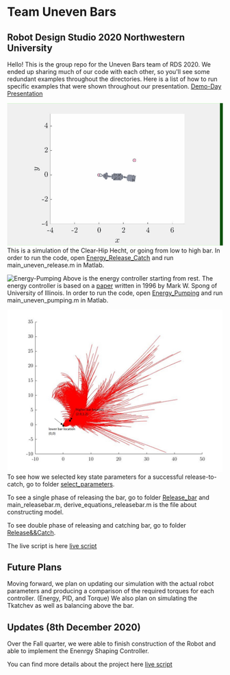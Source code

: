 # Team Uneven Bars
## Robot Design Studio 2020 Northwestern University


Hello! This is the group repo for the Uneven Bars team of RDS 2020.  We ended up sharing much of our code with each other, so you'll see some redundant examples throughout the directories.  Here is a list of how to run specific examples that were shown throughout our presentation. [Demo-Day Presentation](https://docs.google.com/presentation/d/1LsOqx8bDn7tv1ctSCxElXI1K3S5CPRHfwvgiGdfVRC0/edit?usp=sharing)

![Clear-Hip Hecht](Energy_Release_Catch/release_catch.gif)
This is a simulation of the Clear-Hip Hecht, or going from low to high bar.  In order to run the code, open [Energy_Release_Catch](https://github.com/SegwayWarrior/Uneven_Bars_RDS/tree/master/Energy_Release_Catch) and run main_uneven_release.m in Matlab.  

![Energy-Pumping](Energy_Pumping/energy_pumping.gif) Above is the energy controller starting from rest.  The energy controller is based on a [paper](http://citeseerx.ist.psu.edu/viewdoc/download?doi=10.1.1.467.5126&rep=rep1&type=pdf) written in 1996 by Mark W. Spong of University of Illinois.  In order to run the code, open [Energy_Pumping](https://github.com/SegwayWarrior/Uneven_Bars_RDS/tree/master/Energy_Pumping) and run main_uneven_pumping.m in Matlab.  

![Successful Trajectories](select_parameters/example1.jpg)
To see how we selected key state parameters for a successful release-to-catch, go to folder [select_parameters](https://github.com/SegwayWarrior/Uneven_Bars_RDS/tree/master/select_parameters).

To see a single phase of releasing the bar, go to folder [Release_bar](https://github.com/SegwayWarrior/Uneven_Bars_RDS/tree/master/Release_Bar) and main_releasebar.m, derive_equations_releasebar.m is the file about constructing model. 

To see double phase of releasing and catching bar, go to folder [Release&&Catch](https://github.com/SegwayWarrior/Uneven_Bars_RDS/tree/master/Release%26%26Catch). 

The live script is here [live script](https://github.com/SegwayWarrior/Uneven_Bars_RDS/blob/master/Live%20Script/Triple_Pendulum_Live_Script.mlx)

## Future Plans
Moving forward, we plan on updating our simulation with the actual robot parameters and producing a comparison of the required torques for each controller. (Energy, PID, and Torque)  We also plan on simulating the Tkatchev as well as balancing above the bar.

## Updates (8th December 2020)
Over the Fall quarter, we were able to finish construction of the Robot and able to implement the Enenrgy Shaping Controller.

You can find more details about the project here [live script](https://sites.google.com/u.northwestern.edu/anuj-karnik/projects/gymnast-robot?authuser=0)